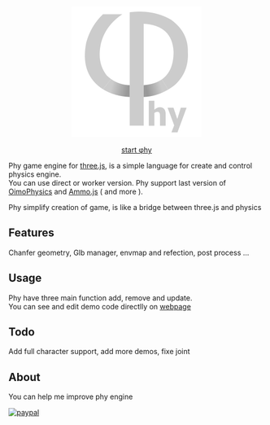 <p align="center"><a href="https://lo-th.github.io/phy/"><img src="./assets/textures/logo.svg"/></a></p>
<p align="center"><a href="https://lo-th.github.io/phy/">start &phi;hy</a></p>

Phy game engine for <a href="https://github.com/mrdoob/three.js">three.js</a>, is a simple language for create and control physics engine.<br>
You can use direct or worker version. Phy support last version of <a href="https://github.com/saharan/OimoPhysics/">OimoPhysics</a> and <a href="https://github.com/kripken/ammo.js">Ammo.js</a>  ( and more ).

Phy simplify creation of game, is like a bridge between three.js and physics

## Features

Chanfer geometry, Glb manager, envmap and refection, post process ...

## Usage

Phy have three main function add, remove and update.<br>
You can see and edit demo code directlly on <a href="https://lo-th.github.io/phy/">webpage</a> 

## Todo

Add full character support, add more demos, fixe joint

## About

You can help me improve phy engine

[![paypal](https://www.paypalobjects.com/en_US/i/btn/btn_donate_LG.gif)](https://www.paypal.com/cgi-bin/webscr?cmd=_s-xclick&hosted_button_id=8KTXA987XHYNQ)
